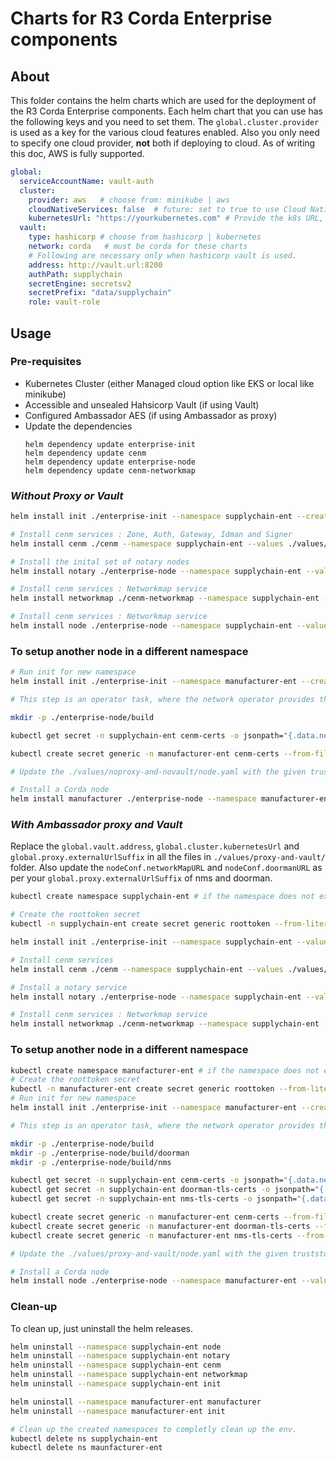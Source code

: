 [//]: # (##############################################################################################)
[//]: # (Copyright Accenture. All Rights Reserved.)
[//]: # (SPDX-License-Identifier: Apache-2.0)
[//]: # (##############################################################################################)

# Charts for R3 Corda Enterprise components

## About
This folder contains the helm charts which are used for the deployment of the R3 Corda Enterprise components. Each helm chart that you can use has the following keys and you need to set them. The `global.cluster.provider` is used as a key for the various cloud features enabled. Also you only need to specify one cloud provider, **not** both if deploying to cloud. As of writing this doc, AWS is fully supported.

```yaml
global:
  serviceAccountName: vault-auth
  cluster:
    provider: aws   # choose from: minikube | aws
    cloudNativeServices: false  # future: set to true to use Cloud Native Services 
    kubernetesUrl: "https://yourkubernetes.com" # Provide the k8s URL, ignore if not using Hashicorp Vault
  vault:
    type: hashicorp # choose from hashicorp | kubernetes
    network: corda   # must be corda for these charts
    # Following are necessary only when hashicorp vault is used.
    address: http://vault.url:8200
    authPath: supplychain
    secretEngine: secretsv2
    secretPrefix: "data/supplychain"
    role: vault-role
```

## Usage

### Pre-requisites

- Kubernetes Cluster (either Managed cloud option like EKS or local like minikube)
- Accessible and unsealed Hahsicorp Vault (if using Vault)
- Configured Ambassador AES (if using Ambassador as proxy)
- Update the dependencies
  ```
  helm dependency update enterprise-init
  helm dependency update cenm
  helm dependency update enterprise-node
  helm dependency update cenm-networkmap
  ```

### _Without Proxy or Vault_

```bash
helm install init ./enterprise-init --namespace supplychain-ent --create-namespace --values ./values/noproxy-and-novault/init.yaml

# Install cenm services : Zone, Auth, Gateway, Idman and Signer
helm install cenm ./cenm --namespace supplychain-ent --values ./values/noproxy-and-novault/cenm.yaml

# Install the inital set of notary nodes
helm install notary ./enterprise-node --namespace supplychain-ent --values ./values/noproxy-and-novault/notary.yaml

# Install cenm services : Networkmap service
helm install networkmap ./cenm-networkmap --namespace supplychain-ent --values ./values/noproxy-and-novault/cenm.yaml

# Install cenm services : Networkmap service
helm install node ./enterprise-node --namespace supplychain-ent --values ./values/noproxy-and-novault/node.yaml

```
### To setup another node in a different namespace

```bash
# Run init for new namespace
helm install init ./enterprise-init --namespace manufacturer-ent --create-namespace --values ./values/noproxy-and-novault/init.yaml

# This step is an operator task, where the network operator provides the network-root-truststore.jks file and its passwords

mkdir -p ./enterprise-node/build

kubectl get secret -n supplychain-ent cenm-certs -o jsonpath="{.data.network\-root\-truststore\.jks}" | base64 --decode > ./enterprise-node/build/network-root-truststore.jks

kubectl create secret generic -n manufacturer-ent cenm-certs --from-file=network-root-truststore.jks=./enterprise-node/build/network-root-truststore.jks

# Update the ./values/noproxy-and-novault/node.yaml with the given truststore password at network.creds.truststore

# Install a Corda node
helm install manufacturer ./enterprise-node --namespace manufacturer-ent --values ./values/noproxy-and-novault/node.yaml
```

### _With Ambassador proxy and Vault_

Replace the `global.vault.address`, `global.cluster.kubernetesUrl` and `global.proxy.externalUrlSuffix` in all the files in `./values/proxy-and-vault/` folder. Also update the `nodeConf.networkMapURL` and `nodeConf.doormanURL` as per your `global.proxy.externalUrlSuffix` of nms and doorman.

```bash
kubectl create namespace supplychain-ent # if the namespace does not exist already

# Create the roottoken secret
kubectl -n supplychain-ent create secret generic roottoken --from-literal=token=<VAULT_ROOT_TOKEN>

helm install init ./enterprise-init --namespace supplychain-ent --values ./values/proxy-and-vault/init.yaml

# Install cenm services
helm install cenm ./cenm --namespace supplychain-ent --values ./values/proxy-and-vault/cenm.yaml

# Install a notary service
helm install notary ./enterprise-node --namespace supplychain-ent --values ./values/proxy-and-vault/notary.yaml

# Install cenm services : Networkmap service
helm install networkmap ./cenm-networkmap --namespace supplychain-ent --values ./values/proxy-and-vault/cenm.yaml

```

### To setup another node in a different namespace

```bash
kubectl create namespace manufacturer-ent # if the namespace does not exist already
# Create the roottoken secret
kubectl -n manufacturer-ent create secret generic roottoken --from-literal=token=<VAULT_ROOT_TOKEN>
# Run init for new namespace
helm install init ./enterprise-init --namespace manufacturer-ent --create-namespace --values ./values/proxy-and-vault/init.yaml

# This step is an operator task, where the network operator provides the network-root-truststore.jks file and its passwords

mkdir -p ./enterprise-node/build
mkdir -p ./enterprise-node/build/doorman
mkdir -p ./enterprise-node/build/nms

kubectl get secret -n supplychain-ent cenm-certs -o jsonpath="{.data.network\-root\-truststore\.jks}" | base64 --decode > ./enterprise-node/build/network-root-truststore.jks
kubectl get secret -n supplychain-ent doorman-tls-certs -o jsonpath="{.data.tls\.crt}" | base64 --decode > ./enterprise-node/build/doorman/tls.crt
kubectl get secret -n supplychain-ent nms-tls-certs -o jsonpath="{.data.tls\.crt}" | base64 --decode > ./enterprise-node/build/nms/tls.crt

kubectl create secret generic -n manufacturer-ent cenm-certs --from-file=network-root-truststore.jks=./enterprise-node/build/network-root-truststore.jks
kubectl create secret generic -n manufacturer-ent doorman-tls-certs --from-file=tls.crt=./enterprise-node/build/doorman/tls.crt
kubectl create secret generic -n manufacturer-ent nms-tls-certs --from-file=tls.crt=./enterprise-node/build/nms/tls.crt

# Update the ./values/proxy-and-vault/node.yaml with the given truststore password at network.creds.truststore

# Install a Corda node
helm install node ./enterprise-node --namespace manufacturer-ent --values ./values/proxy-and-vault/node.yaml
```

### Clean-up

To clean up, just uninstall the helm releases.
```bash
helm uninstall --namespace supplychain-ent node
helm uninstall --namespace supplychain-ent notary
helm uninstall --namespace supplychain-ent cenm
helm uninstall --namespace supplychain-ent networkmap
helm uninstall --namespace supplychain-ent init

helm uninstall --namespace manufacturer-ent manufacturer
helm uninstall --namespace manufacturer-ent init

# Clean up the created namespaces to completly clean up the env.
kubectl delete ns supplychain-ent
kubectl delete ns maunfacturer-ent
```
